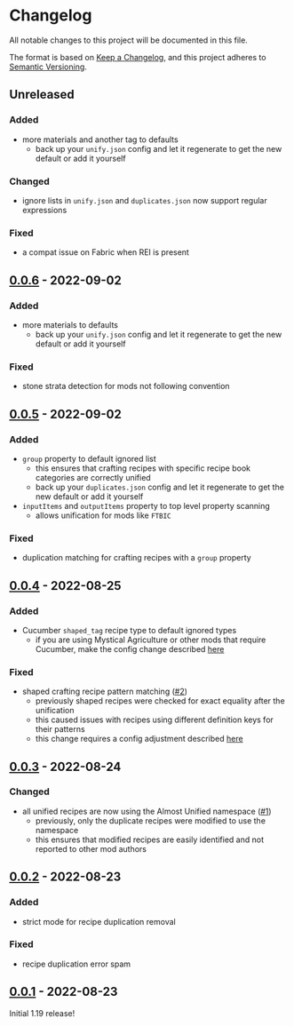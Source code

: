 # Changelog

All notable changes to this project will be documented in this file.

The format is based on [Keep a Changelog],
and this project adheres to [Semantic Versioning].

## Unreleased

### Added
- more materials and another tag to defaults
  - back up your `unify.json` config and let it regenerate to get the new default or add it yourself

### Changed
- ignore lists in `unify.json` and `duplicates.json` now support regular expressions

### Fixed
- a compat issue on Fabric when REI is present

## [0.0.6] - 2022-09-02

### Added
- more materials to defaults
  - back up your `unify.json` config and let it regenerate to get the new default or add it yourself

### Fixed
- stone strata detection for mods not following convention

## [0.0.5] - 2022-09-02

### Added
- `group` property to default ignored list
  - this ensures that crafting recipes with specific recipe book categories are correctly unified
  - back up your `duplicates.json` config and let it regenerate to get the new default or add it yourself
- `inputItems` and `outputItems` property to top level property scanning
  - allows unification for mods like `FTBIC`

### Fixed
- duplication matching for crafting recipes with a `group` property

## [0.0.4] - 2022-08-25

### Added
- Cucumber `shaped_tag` recipe type to default ignored types
  - if you are using Mystical Agriculture or other mods that require Cucumber, make the config change described [here][cucumber-shapedtag]

### Fixed
- shaped crafting recipe pattern matching ([#2])
  - previously shaped recipes were checked for exact equality after the unification
  - this caused issues with recipes using different definition keys for their patterns
  - this change requires a config adjustment described [here][pattern-matching]

<!-- Links -->
[#2]: https://github.com/AlmostReliable/almostunified/pull/2
[cucumber-shapedtag]: https://github.com/AlmostReliable/almostunified/wiki/Mod-Support#mystial-agriculture-cucumber
[pattern-matching]: https://github.com/AlmostReliable/almostunified/wiki/FAQ#why-are-shaped-crafting-recipes-not-unified

## [0.0.3] - 2022-08-24

### Changed
- all unified recipes are now using the Almost Unified namespace ([#1])
  - previously, only the duplicate recipes were modified to use the namespace
  - this ensures that modified recipes are easily identified and not reported to other mod authors

<!-- Links -->
[#1]: https://github.com/AlmostReliable/almostunified/pull/1

## [0.0.2] - 2022-08-23

### Added
- strict mode for recipe duplication removal

### Fixed
- recipe duplication error spam

## [0.0.1] - 2022-08-23

Initial 1.19 release!

<!-- Links -->
[keep a changelog]: https://keepachangelog.com/en/1.0.0/
[semantic versioning]: https://semver.org/spec/v2.0.0.html

<!-- Versions -->
[0.0.6]: https://github.com/AlmostReliable/almostunified/releases/tag/v1.19-0.0.6-beta
[0.0.5]: https://github.com/AlmostReliable/almostunified/releases/tag/v1.19-0.0.5-beta
[0.0.4]: https://github.com/AlmostReliable/almostunified/releases/tag/v1.19-0.0.4-beta
[0.0.3]: https://github.com/AlmostReliable/almostunified/releases/tag/v1.19-0.0.3-beta
[0.0.2]: https://github.com/AlmostReliable/almostunified/releases/tag/v1.19-0.0.2-beta
[0.0.1]: https://github.com/AlmostReliable/almostunified/releases/tag/v1.19-0.0.1-beta
